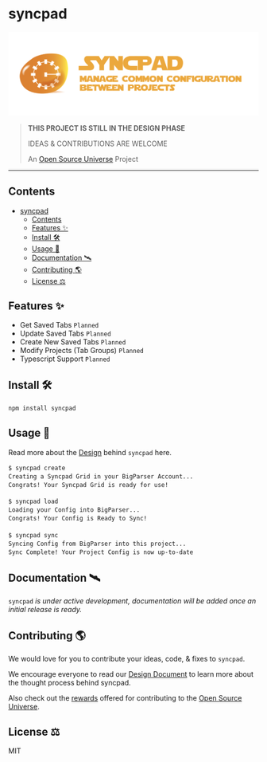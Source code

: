 # syncpad

![Syncpad — Manage Common Configuration Between Projects](assets/syncpad.png)

> **THIS PROJECT IS STILL IN THE DESIGN PHASE**
>
> IDEAS & CONTRIBUTIONS ARE WELCOME
>
> An [Open Source Universe](https://github.com/intellibus/approach) Project

---

## Contents

- [syncpad](#syncpad)
  - [Contents](#contents)
  - [Features ✨](#features-)
  - [Install 🛠](#install-)
  - [Usage 🔭](#usage-)
  - [Documentation 🛰](#documentation-)
  - [Contributing 🌎](#contributing-)
  - [License ⚖️](#license-️)

## Features ✨

- Get Saved Tabs `Planned`
- Update Saved Tabs `Planned`
- Create New Saved Tabs `Planned`
- Modify Projects (Tab Groups) `Planned`
- Typescript Support `Planned`

## Install 🛠

```sh
npm install syncpad
```

## Usage 🔭

Read more about the [Design](https://github.com/intellibus/syncpad/blob/main/DESIGN.md) behind `syncpad` here.

```sh
$ syncpad create
Creating a Syncpad Grid in your BigParser Account...
Congrats! Your Syncpad Grid is ready for use!

$ syncpad load
Loading your Config into BigParser...
Congrats! Your Config is Ready to Sync!

$ syncpad sync
Syncing Config from BigParser into this project...
Sync Complete! Your Project Config is now up-to-date
```

## Documentation 🛰

`syncpad` *is under active development, documentation will be added once an initial release is ready.*

## Contributing 🌎

We would love for you to contribute your ideas, code, & fixes to `syncpad`.

We encourage everyone to read our [Design Document](https://github.com/intellibus/syncpad/blob/main/DESIGN.md) to learn more about the thought process behind syncpad.

Also check out the [rewards](https://github.com/intellibus/approach/blob/main/REWARDS.md) offered for contributing to the [Open Source Universe](https://github.com/intellibus/approach).

## License ⚖️

MIT

